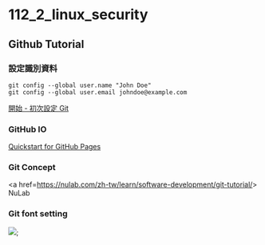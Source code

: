 # 112_2_linux_security
## Github Tutorial

### 設定識別資料

```
git config --global user.name "John Doe"
git config --global user.email johndoe@example.com
```

<a href="https://git-scm.com/book/zh-tw/v2/%E9%96%8B%E5%A7%8B-%E5%88%9D%E6%AC%A1%E8%A8%AD%E5%AE%9A-Git" >開始 - 初次設定 Git</a>

### GitHub IO

<a href="https://docs.github.com/en/pages/quickstart">Quickstart for GitHub Pages</a>

### Git Concept

<a href=<https://nulab.com/zh-tw/learn/software-development/git-tutorial/>> NuLab</a>

### Git font setting

<img src="images_topics\VSCODE_adjust_vs_code_outline_fontsize_2023_0714.png"/>;

